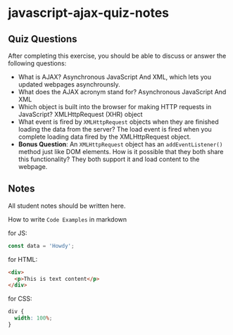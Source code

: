 # javascript-ajax-quiz-notes

## Quiz Questions

After completing this exercise, you should be able to discuss or answer the following questions:

- What is AJAX?
  Asynchronous JavaScript And XML, which lets you updated webpages asynchrounsly.
- What does the AJAX acronym stand for?
  Asynchronous JavaScript And XML
- Which object is built into the browser for making HTTP requests in JavaScript?
  XMLHttpRequest (XHR) object
- What event is fired by `XMLHttpRequest` objects when they are finished loading the data from the server?
  The load event is fired when you complete loading data fired by the XMLHttpRequest object.
- **Bonus Question**: An `XMLHttpRequest` object has an `addEventListener()` method just like DOM elements. How is it possible that they both share this functionality?
  They both support it and load content to the webpage.

## Notes

All student notes should be written here.

How to write `Code Examples` in markdown

for JS:

```javascript
const data = 'Howdy';
```

for HTML:

```html
<div>
  <p>This is text content</p>
</div>
```

for CSS:

```css
div {
  width: 100%;
}
```
